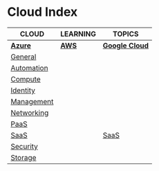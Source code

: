 # Cloud Index

|CLOUD|LEARNING|TOPICS|
|---|---|---|
|[**Azure**](azure-index)|[**AWS**](aws-index)|[**Google Cloud**](google-index)|
|[General](cloud/azure/azure-general)|||
|[Automation](cloud/azure/azure-automation)|||
|[Compute](cloud/azure/azure-compute)|||
|[Identity](cloud/azure/azure-identity)|||
|[Management](cloud/azure/azure-management)|||
|[Networking](cloud/azure/azure-networking)|||
|[PaaS](cloud/azure/azure-paas)|||
|[SaaS](cloud/azure/azure-saas)||[SaaS](cloud/google/google-saas)|
|[Security](cloud/azure/azure-security)|||
|[Storage](cloud/azure/azure-storage)|||
